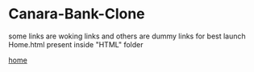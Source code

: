 # Canara-Bank-Clone
some links are woking links and others are dummy links for best launch Home.html present inside "HTML"  folder

<a href="Html/Home.html">home</a>
